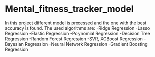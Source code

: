 # Mental_fitness_tracker_model

In this project different model is processed and the one with the best accuracy is found.
The used algorithms are:
-Ridge Regression
-Lasso Regression
-Elastic Regression
-Polynomial Regression
-Decision Tree Regression
-Random Forest Regression
-SVR, XGBoost Regression
-Bayesian Regression
-Neural Network Regression
-Gradient Boosting Regression
